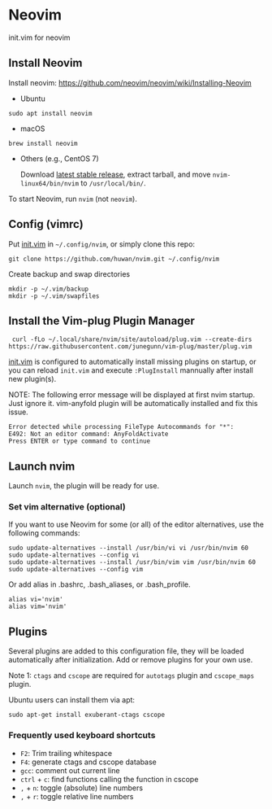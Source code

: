 # Neovim
init.vim for neovim

## Install Neovim
Install neovim: https://github.com/neovim/neovim/wiki/Installing-Neovim

- Ubuntu

```
sudo apt install neovim
```
- macOS

```
brew install neovim
```
- Others (e.g., CentOS 7)

  Download [latest stable release](https://github.com/neovim/neovim/releases/latest), extract tarball, and move `nvim-linux64/bin/nvim` to `/usr/local/bin/`.

To start Neovim, run `nvim` (not `neovim`).


## Config (vimrc)
Put [init.vim](init.vim) in `~/.config/nvim`, or simply clone this repo:

```
git clone https://github.com/huwan/nvim.git ~/.config/nvim
```

Create backup and swap directories
```
mkdir -p ~/.vim/backup
mkdir -p ~/.vim/swapfiles
```

## Install the Vim-plug Plugin Manager

```
 curl -fLo ~/.local/share/nvim/site/autoload/plug.vim --create-dirs https://raw.githubusercontent.com/junegunn/vim-plug/master/plug.vim
```

[init.vim](init.vim) is configured to automatically install missing plugins on startup, or you can reload `init.vim` and execute `:PlugInstall` mannually after install new plugin(s).

NOTE: The following error message will be displayed at first nvim startup. Just ignore it. vim-anyfold plugin will be automatically installed and fix this issue.

```
Error detected while processing FileType Autocommands for "*":
E492: Not an editor command: AnyFoldActivate
Press ENTER or type command to continue
```

## Launch nvim
Launch `nvim`, the plugin will be ready for use.

### Set vim alternative (optional)

If you want to use Neovim for some (or all) of the editor alternatives, use the following commands:

```
sudo update-alternatives --install /usr/bin/vi vi /usr/bin/nvim 60
sudo update-alternatives --config vi
sudo update-alternatives --install /usr/bin/vim vim /usr/bin/nvim 60
sudo update-alternatives --config vim
```

Or add alias in .bashrc, .bash_aliases, or .bash_profile.

```
alias vi='nvim'
alias vim='nvim'
```

## Plugins

Several plugins are added to this configuration file, they will be loaded automatically after initialization. Add or remove plugins for your own use.

Note 1: `ctags` and `cscope` are required for `autotags` plugin and `cscope_maps` plugin. 

Ubuntu users can install them via apt:

```
sudo apt-get install exuberant-ctags cscope
```

### Frequently used keyboard shortcuts
- `F2`: Trim trailing whitespace
- `F4`: generate ctags and cscope database
- `gcc`: comment out current line
- `ctrl` + `c`: find functions calling the function in cscope
- `,` + `n`: toggle (absolute) line numbers
- `,` + `r`: toggle relative line numbers
